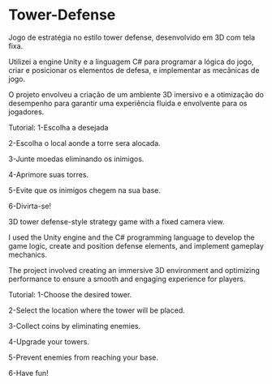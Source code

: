 # Tower-Defense
Jogo de estratégia no estilo tower defense, desenvolvido em 3D com tela fixa.

Utilizei a engine Unity e a linguagem C# para programar a lógica do jogo, criar e posicionar os elementos de defesa, e implementar as mecânicas de jogo.

O projeto envolveu a criação de um ambiente 3D imersivo e a otimização do desempenho para garantir uma experiência fluida e envolvente para os jogadores.

Tutorial:
1-Escolha a desejada

2-Escolha o local aonde a torre sera alocada.

3-Junte moedas eliminando os inimigos.

4-Aprimore suas torres.

5-Evite que os inimigos chegem na sua base.

6-Divirta-se!


3D tower defense-style strategy game with a fixed camera view.

I used the Unity engine and the C# programming language to develop the game logic, create and position defense elements, and implement gameplay mechanics.

The project involved creating an immersive 3D environment and optimizing performance to ensure a smooth and engaging experience for players.

Tutorial:
1-Choose the desired tower.

2-Select the location where the tower will be placed.

3-Collect coins by eliminating enemies.

4-Upgrade your towers.

5-Prevent enemies from reaching your base.

6-Have fun!
